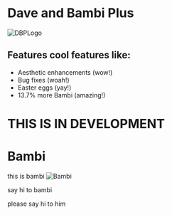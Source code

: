 
# Dave and Bambi Plus
![DBPLogo](https://i.imgur.com/UYLgrcM_d.webp?maxwidth=760&fidelity=grand)
## Features cool features like:
- Aesthetic enhancements (wow!)
- Bug fixes (woah!)
- Easter eggs (yay!)
- 13.7% more Bambi (amazing!)

# THIS IS IN DEVELOPMENT

# Bambi
this is bambi
![Bambi](https://static.wikia.nocookie.net/villainsfanon/images/8/88/NewBambiIdle.gif/revision/latest?cb=20211027161618)

say hi to bambi

please say hi to him
